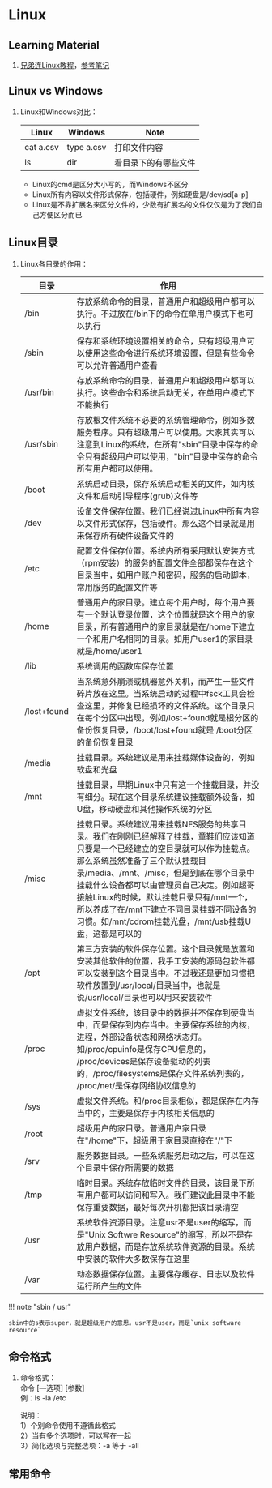 # Linux

## Learning Material
1. [兄弟连Linux教程](https://www.bilibili.com/video/BV1mW411i7Qf?p=1)，[参考笔记](https://blog.csdn.net/yy150122/article/details/106146414)

## Linux vs Windows

1. Linux和Windows对比：

    | Linux | Windows | Note |
    | ---- | ---- | ---- |
    | cat a.csv | type a.csv | 打印文件内容 |
    | ls | dir | 看目录下的有哪些文件 |

    - Linux的cmd是区分大小写的，而Windows不区分
    - Linux所有内容以文件形式保存，包括硬件，例如硬盘是/dev/sd[a-p]
    - Linux是不靠扩展名来区分文件的，少数有扩展名的文件仅仅是为了我们自己方便区分而已

## Linux目录
1. Linux各目录的作用：

    | 目录 | 作用 |
    | ---- | ---- |
    | /bin | 存放系统命令的目录，普通用户和超级用户都可以执行。不过放在/bin下的命令在单用户模式下也可以执行 |
    | /sbin | 保存和系统环境设置相关的命令，只有超级用户可以使用这些命令进行系统环境设置，但是有些命令可以允许普通用户查看 |
    | /usr/bin | 存放系统命令的目录，普通用户和超级用户都可以执行。这些命令和系统启动无关，在单用户模式下不能执行 |
    | /usr/sbin | 存放根文件系统不必要的系统管理命令，例如多数服务程序。只有超级用户可以使用。大家其实可以注意到Linux的系统，在所有"sbin"目录中保存的命令只有超级用户可以使用，"bin"目录中保存的命令所有用户都可以使用。|
    | /boot | 系统启动目录，保存系统启动相关的文件，如内核文件和启动引导程序(grub)文件等 |
    | /dev | 设备文件保存位置。我们已经说过Linux中所有内容以文件形式保存，包括硬件。那么这个目录就是用来保存所有硬件设备文件的 |
    | /etc | 配置文件保存位置。系统内所有采用默认安装方式（rpm安装）的服务的配置文件全部都保存在这个目录当中，如用户账户和密码，服务的启动脚本，常用服务的配置文件等 |
    | /home | 普通用户的家目录。建立每个用户时，每个用户要有一个默认登录位置，这个位置就是这个用户的家目录，所有普通用户的家目录就是在/home下建立一个和用户名相同的目录。如用户user1的家目录就是/home/user1 |
    | /lib | 系统调用的函数库保存位置 |
    | /lost+found | 当系统意外崩溃或机器意外关机，而产生一些文件碎片放在这里。当系统启动的过程中fsck工具会检查这里，并修复已经损坏的文件系统。这个目录只在每个分区中出现，例如/lost+found就是根分区的备份恢复目录，/boot/lost+found就是 /boot分区的备份恢复目录 |
    | /media | 挂载目录。系统建议是用来挂载媒体设备的，例如软盘和光盘 |
    | /mnt | 挂载目录，早期Linux中只有这一个挂载目录，并没有细分。现在这个目录系统建议挂载额外设备，如U盘，移动硬盘和其他操作系统的分区 |
    | /misc | 挂载目录。系统建议用来挂载NFS服务的共享目录。我们在刚刚已经解释了挂载，童鞋们应该知道只要是一个已经建立的空目录就可以作为挂载点。那么系统虽然准备了三个默认挂载目录/media、/mnt、/misc，但是到底在哪个目录中挂载什么设备都可以由管理员自己决定。例如超哥接触Linux的时候，默认挂载目录只有/mnt一个，所以养成了在/mnt下建立不同目录挂载不同设备的习惯。如/mnt/cdrom挂载光盘，/mnt/usb挂载U盘，这都是可以的 |
    | /opt | 第三方安装的软件保存位置。这个目录就是放置和安装其他软件的位置，我手工安装的源码包软件都可以安装到这个目录当中。不过我还是更加习惯把软件放置到/usr/local/目录当中，也就是说/usr/local/目录也可以用来安装软件 |
    | /proc | 虚拟文件系统，该目录中的数据并不保存到硬盘当中，而是保存到内存当中。主要保存系统的内核，进程，外部设备状态和网络状态灯。如/proc/cpuinfo是保存CPU信息的， /proc/devices是保存设备驱动的列表的，/proc/filesystems是保存文件系统列表的， /proc/net/是保存网络协议信息的 |
    | /sys | 虚拟文件系统。和/proc目录相似，都是保存在内存当中的，主要是保存于内核相关信息的 |
    | /root | 超级用户的家目录。普通用户家目录在"/home"下，超级用于家目录直接在"/"下 |
    | /srv | 服务数据目录。一些系统服务启动之后，可以在这个目录中保存所需要的数据 |
    | /tmp | 临时目录。系统存放临时文件的目录，该目录下所有用户都可以访问和写入。我们建议此目录中不能保存重要数据，最好每次开机都把该目录清空 |
    | /usr | 系统软件资源目录。注意usr不是user的缩写，而是"Unix Softwre Resource"的缩写，所以不是存放用户数据，而是存放系统软件资源的目录。系统中安装的软件大多数保存在这里 |
    | /var | 动态数据保存位置。主要保存缓存、日志以及软件运行所产生的文件 |

!!! note "sbin / usr"

    sbin中的s表示super，就是超级用户的意思。usr不是user，而是`unix software resource`

## 命令格式
1. 命令格式：  
 命令 [—选项] [参数]  
 例：ls -la /etc

    说明：  
  1）个别命令使用不遵循此格式  
  2）当有多个选项时，可以写在一起  
  3）简化选项与完整选项：-a 等于 -all 


## 常用命令

